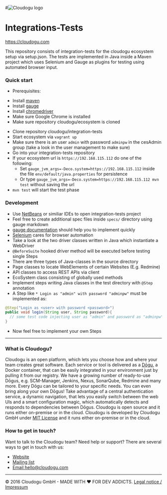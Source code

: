 #![Cloudogu logo](https://cloudogu.com/images/logo.png)
# Integrations-Tests
https://cloudogu.com

This repository consists of integration-tests for the cloudogu ecosystem setup via setup.json. The tests are implemented in Java inside a Maven project which uses Selenium and Gauge as plugins for testing using automated browser input.

### Quick start
* Prerequisites:
 - Install [maven](https://maven.apache.org/download.cgi)
 - Install [gauge](http://getgauge.io/get-started)
 - Install [chromedriver](https://sites.google.com/a/chromium.org/chromedriver/downloads)
 - Make sure Google Chrome is installed
 - Make sure repository cloudogu/ecosystem is cloned
* Clone repository cloudogu/integration-tests
* Start ecosystem via `vagrant up`
* Make sure there is an user `admin` with password `adminpw` in the cesAdmin group (take a look in the user management to make sure)
* Go into your integration-tests repository
* If your ecosystem url is `https://192.168.115.112` do one of the following:
  * Set `gauge_jvm_args=-Deco.system=https://192.168.115.112` inside the file `env/default/java.properties` for persistence
  * Or type `gauge_jvm_args=-Deco.system=https://192.168.115.112 mvn test` without saving the url
* `mvn test` will start the test phase

### Development
* Use [NetBeans](https://netbeans.org/downloads/index.html) or similiar IDEs to open integration-tests project
* Feel free to create additional spec files inside `specs/` directory using gauge markdown
* [gauge documentation](http://getgauge.io/documentation/user/current/) should help you to implement quickly
* [Selenium](http://www.seleniumhq.org/docs/index.jsp) cares for browser automation
* Take a look at the two driver classes written in Java which instantiate a WebDriver
* `@BeforeSuite` hooked driver method will be executed before testing single Steps
* There are three types of Java-classes in the source directory
* Page classes to locate WebElements of certain Websites (E.g. Redmine)
* API classes to access REST APIs via client
* EcoSystem class consisting of globally used methods
* Implement steps writing Java classes in the test directory with `@Step` annotation
* A Step like `* Login as "admin" with password "adminpw"` must be implemented as:
```java
@Step("Login as <user> with password <password>")
public void login(String user, String password){
  // some test code injecting user as "admin" and password as "adminpw"
}
```
* Now feel free to implement your own Steps

---
### What is Cloudogu?
Cloudogu is an open platform, which lets you choose how and where your team creates great software. Each service or tool is delivered as a [Dōgu](https://translate.google.com/?text=D%26%23x014d%3Bgu#ja/en/%E9%81%93%E5%85%B7), a Docker container, that can be easily integrated in your environment just by pulling it from our registry. We have a growing number of ready-to-use Dōgus, e.g. SCM-Manager, Jenkins, Nexus, SonarQube, Redmine and many more. Every Dōgu can be tailored to your specific needs. You can even bring along your own Dōgus! Take advantage of a central authentication service, a dynamic navigation, that lets you easily switch between the web UIs and a smart configuration magic, which automatically detects and responds to dependencies between Dōgus. Cloudogu is open source and it runs either on-premise or in the cloud. Cloudogu is developed by Cloudogu GmbH under [MIT License](https://cloudogu.com/license.html) and it runs either on-premise or in the cloud.

### How to get in touch?
Want to talk to the Cloudogu team? Need help or support? There are several ways to get in touch with us:

* [Website](https://cloudogu.com)
* [Mailing list](https://groups.google.com/forum/#!forum/cloudogu)
* [Email hello@cloudogu.com](mailto:hello@cloudogu.com)

---
&copy; 2016 Cloudogu GmbH - MADE WITH :heart: FOR DEV ADDICTS. [Legal notice / Impressum](https://cloudogu.com/imprint.html)
